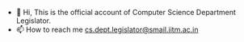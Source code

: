 - 👋 Hi, This is the official account of Computer Science Department Legislator.
- 📫 How to reach me [cs.dept.legislator@smail.iitm.ac.in](cs.dept.legislator@smail.iitm.ac.in)
